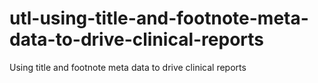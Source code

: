 # utl-using-title-and-footnote-meta-data-to-drive-clinical-reports
Using title and footnote meta data to drive clinical reports 
